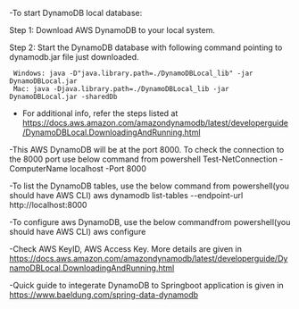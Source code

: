 -To start DynamoDB local database:

Step 1: Download AWS DynamoDB to your local system.

Step 2: Start the DynamoDB database with following command pointing to dynamodb.jar file just downloaded.

     Windows: java -D"java.library.path=./DynamoDBLocal_lib" -jar DynamoDBLocal.jar
     Mac: java -Djava.library.path=./DynamoDBLocal_lib -jar DynamoDBLocal.jar -sharedDb

- For additional info, refer the steps listed at https://docs.aws.amazon.com/amazondynamodb/latest/developerguide/DynamoDBLocal.DownloadingAndRunning.html

-This AWS DynamoDB will be at the port 8000. To check the connection to the 8000 port use below command from powershell
      Test-NetConnection -ComputerName localhost -Port 8000

-To list the DynamoDB tables, use the below command from powershell(you should have AWS CLI)
      aws dynamodb list-tables --endpoint-url http://localhost:8000

-To configure aws DynamoDB, use the below commandfrom powershell(you should have AWS CLI)
      aws configure

-Check AWS KeyID, AWS Access Key. More details are given in https://docs.aws.amazon.com/amazondynamodb/latest/developerguide/DynamoDBLocal.DownloadingAndRunning.html

-Quick guide to integerate DynamoDB to Springboot application is given in https://www.baeldung.com/spring-data-dynamodb
      
